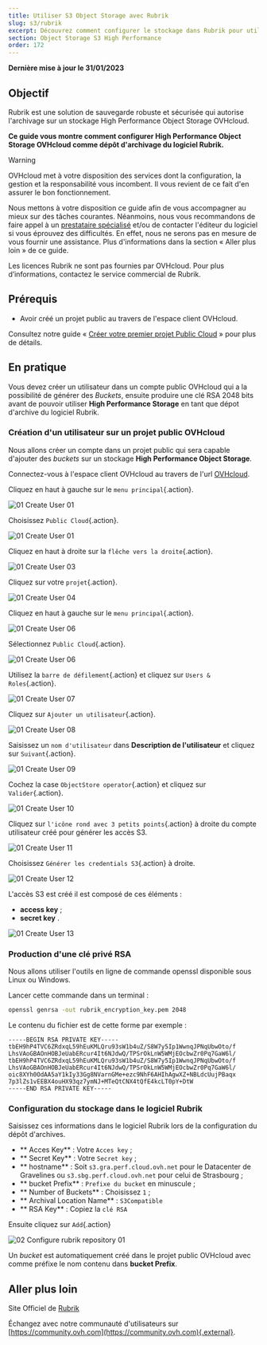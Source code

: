 ```yaml
---
title: Utiliser S3 Object Storage avec Rubrik
slug: s3/rubrik
excerpt: Découvrez comment configurer le stockage dans Rubrik pour utiliser un bucket S3 Object Storage
section: Object Storage S3 High Performance
order: 172
---
```


**Dernière mise à jour le 31/01/2023**

## Objectif

Rubrik est une solution de sauvegarde robuste et sécurisée qui autorise l'archivage sur un stockage High Performance Object Storage OVHcloud.

**Ce guide vous montre comment configurer High Performance Object Storage OVHcloud comme dépôt d'archivage du logiciel Rubrik.**

> [!warning]
>
> OVHcloud met à votre disposition des services dont la configuration, la gestion et la responsabilité vous incombent. Il vous revient de ce fait d'en assurer le bon fonctionnement.
>
> Nous mettons à votre disposition ce guide afin de vous accompagner au mieux sur des tâches courantes. Néanmoins, nous vous recommandons de faire appel à un [prestataire spécialisé](https://partner.ovhcloud.com/fr/) et/ou de contacter l'éditeur du logiciel si vous éprouvez des difficultés. En effet, nous ne serons pas en mesure de vous fournir une assistance. Plus d'informations dans la section « Aller plus loin » de ce guide.
>
> Les licences Rubrik ne sont pas fournies par OVHcloud. Pour plus d’informations, contactez le service commercial de Rubrik.
>

## Prérequis

- Avoir créé un projet public au travers de l'espace client OVHcloud.

Consultez notre guide « [Créer votre premier projet Public Cloud](https://docs.ovh.com/fr/public-cloud/create_a_public_cloud_project/) » pour plus de détails.

## En pratique

Vous devez créer un utilisateur dans un compte public OVHcloud qui a la possibilité de générer des *Buckets*, ensuite produire une clé RSA 2048 bits avant de pouvoir utiliser **High Performance Storage** en tant que dépot d'archive du logiciel Rubrik.

### Création d'un utilisateur sur un projet public OVHcloud

Nous allons créer un compte dans un projet public qui sera capable d'ajouter des *buckets* sur un stockage **High Performance Object Storage**.

Connectez-vous à l'espace client OVHcloud au travers de l'url [OVHcloud](https://www.ovhcloud.com).

Cliquez en haut à gauche sur le `menu principal`{.action}.

![01 Create User 01](images/01-createuser01.png)

Choisissez `Public Cloud`{.action}.

![01 Create User 01](images/01-createuser02.png)

Cliquez en haut à droite sur la `flêche vers la droite`{.action}.

![01 Create User 03](images/01-createuser03.png)

Cliquez sur votre `projet`{.action}.

![01 Create User 04](images/01-createuser04.png)

Cliquez en haut à gauche sur le `menu principal`{.action}.

![01 Create User 06](images/01-createuser05.png)

Sélectionnez `Public Cloud`{.action}.

![01 Create User 06](images/01-createuser06.png)

Utilisez la `barre de défilement`{.action} et cliquez sur `Users & Roles`{.action}.

![01 Create User 07](images/01-createuser07.png)

Cliquez sur `Ajouter un utilisateur`{.action}.

![01 Create User 08](images/01-createuser08.png)

Saisissez un `nom d'utilisateur` dans **Description de l'utilisateur** et cliquez sur `Suivant`{.action}.

![01 Create User 09](images/01-createuser09.png)

Cochez la case `ObjectStore operator`{.action} et cliquez sur `Valider`{.action}.

![01 Create User 10](images/01-createuser10.png)

Cliquez sur `l'icône rond avec 3 petits points`{.action} à droite du compte utilisateur créé pour générer les accès S3.

![01 Create User 11](images/01-createuser11.png)

Choisissez `Générer les credentials S3`{.action} à droite.

![01 Create User 12](images/01-createuser12.png)

L'accès S3 est créé il est composé de ces éléments :

- **access key** ;
- **secret key** .

![01 Create User 13](images/01-createuser13.png)

### Production d'une clé privé RSA

Nous allons utiliser l'outils en ligne de commande openssl disponible sous Linux ou Windows. 

Lancer cette commande dans un terminal :

```bash
openssl genrsa -out rubrik_encryption_key.pem 2048
```

Le contenu du fichier est de cette forme par exemple :

```console
-----BEGIN RSA PRIVATE KEY-----
tbEH9hP4TVC6ZRdxqL59hEuKMLQru93sW1b4uZ/S8W7y5Ip1WwnqJPNqUbwOto/f
LhsVAoGBAOnHOBJeUabERcur4It6NJdwQ/TPSrOkLnW5WMjEOcbwZr0Pq7GaW6l/
tbEH9hP4TVC6ZRdxqL59hEuKMLQru93sW1b4uZ/S8W7y5Ip1WwnqJPNqUbwOto/f
LhsVAoGBAOnHOBJeUabERcur4It6NJdwQ/TPSrOkLnW5WMjEOcbwZr0Pq7GaW6l/
oic8XYh0OdAA5aY1kIy33Gg8NVarnGMe+ezc9NhF6AHIhAgwXZ+NBLdcUujPBaqx
7p3lZs1vEEBX4ouHX93qz7ymNJ+MTeQtCNX4tQfE4kcLT0pY+DtW
-----END RSA PRIVATE KEY-----
```

### Configuration du stockage dans le logiciel Rubrik

Saisissez ces informations dans le logiciel Rubrik lors de la configuration du dépôt d'archives.

* ** Acces Key** : Votre `Acces key` ; 
* ** Secret Key** : Votre `Secret key` ;
* ** hostname** : Soit `s3.gra.perf.cloud.ovh.net` pour le Datacenter de Gravelines ou `s3.sbg.perf.cloud.ovh.net` pour celui de Strasbourg ;
* ** bucket Prefix** : `Prefixe du bucket` en minuscule ;
* ** Number of Buckets** : Choisissez `1` ;
* ** Archival Location Name** : `S3Compatible`
* ** RSA Key** : Copiez la `clé RSA` 

Ensuite cliquez sur `Add`{.action}

![02 Configure rubrik repository 01](images/02-configure-rubrik-repository01.png)

Un *bucket* est automatiquement créé dans le projet public OVHcloud avec comme préfixe le nom contenu dans  **bucket Prefix**.

## Aller plus loin

Site Officiel de [Rubrik](https://www.rubrik.com/)

Échangez avec notre communauté d'utilisateurs sur [https://community.ovh.com](https://community.ovh.com){.external}.

